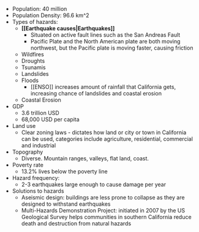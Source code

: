 - Population: 40 million
- Population Density: 96.6 km^2
- Types of hazards: 
	- **[[Earthquake causes|Earthquakes]]**
		- Situated on active fault lines such as the San Andreas Fault
		- Pacific Plate and the North American plate are both moving northwest, but the Pacific plate is moving faster, causing friction
	- Wildfires
	- Droughts
	- Tsunamis
	- Landslides
	- Floods 
		- [[ENSO]] increases amount of rainfall that California gets, increasing chance of landslides and coastal erosion
	- Coastal Erosion
- GDP
	- 3.6 trillion USD
	- 68,000 USD per capita
- Land use
	- Clear zoning laws - dictates how land or city or town in California can be used, categories include agriculture, residential, commercial and industrial
- Topography
	- Diverse. Mountain ranges, valleys, flat land, coast.
- Poverty rate
	- 13.2% lives below the poverty line
- Hazard frequency: 
	- 2-3 earthquakes large enough to cause damage per year
- Solutions to hazards
	- Aseismic design: buildings are less prone to collapse as they are designed to withstand earthquakes
	- Multi-Hazards Demonstration Project: initiated in 2007 by the US Geological Survey helps communities in southern California reduce death and destruction from natural hazards

